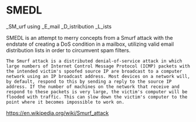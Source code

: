 # SMEDL
_SM_urf using _E_mail _D_istribution _L_ists


SMEDL is an attempt to merry concepts from a Smurf attack with the endstate of creating a DoS condition in a mailbox, utilizing valid email distribution lists in order to circumvent spam filters.

```
The Smurf attack is a distributed denial-of-service attack in which large numbers of Internet Control Message Protocol (ICMP) packets with the intended victim's spoofed source IP are broadcast to a computer network using an IP broadcast address. Most devices on a network will, by default, respond to this by sending a reply to the source IP address. If the number of machines on the network that receive and respond to these packets is very large, the victim's computer will be flooded with traffic. This can slow down the victim's computer to the point where it becomes impossible to work on.
```
https://en.wikipedia.org/wiki/Smurf_attack
